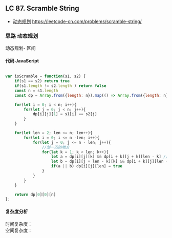 ## LC 87. Scramble String
 
- [动态规划](#思路-动态规划)
https://leetcode-cn.com/problems/scramble-string/
### 思路 动态规划
动态规划- 区间
#### 代码 JavaScript

```JavaScript

var isScramble = function(s1, s2) {
    if(s1 == s2) return true
    if(s1.length != s2.length ) return false
    const n = s1.length
    const dp = Array.from({length: n}).map(() => Array.from({length: n}).map(() => Array.from({length: n + 1}).fill(false)))

    for(let i = 0; i < n; i++){
        for(let j = 0; j < n; j++){
            dp[i][j][1] = s1[i] == s2[j]
        }
    }

    for(let len = 2; len <= n; len++){
        for(let i = 0; i <= n -len; i++){
            for(let j = 0; j <= n - len; j++){
                //划一刀的地方
                for(let k = 1; k < len; k++){
                    let a = dp[i][j][k] && dp[i + k][j + k][len - k] //no flip
                    let b = dp[i][j + len - k][k] && dp[i + k][j][len - k] // yes swap
                    if(a || b) dp[i][j][len] = true
                }
            }
        }
    }

    return dp[0][0][n]
};
```

#### 复杂度分析
时间复杂度： </br>
空间复杂度：
